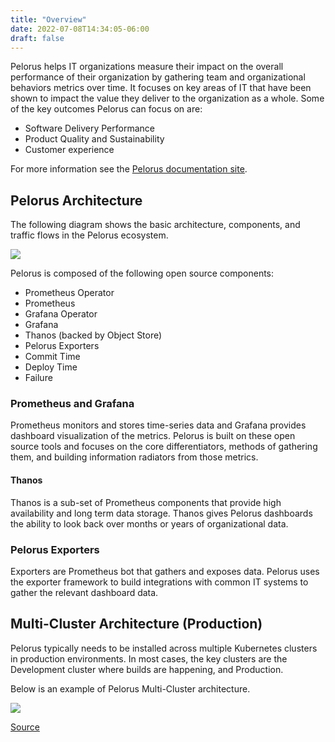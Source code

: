 ```yaml
---
title: "Overview"
date: 2022-07-08T14:34:05-06:00
draft: false
---
```

Pelorus helps IT organizations measure their impact on the overall performance of their organization by gathering team and organizational behaviors metrics over time. It focuses on key areas of IT that have been shown to impact the value they deliver to the organization as a whole. Some of the key outcomes Pelorus can focus on are:

* Software Delivery Performance
* Product Quality and Sustainability
* Customer experience

For more information see the [Pelorus documentation site](https://pelorus.readthedocs.io/en/latest/).

## Pelorus Architecture
The following diagram shows the basic architecture, components, and traffic flows in the Pelorus ecosystem.

![](/Pelorus/PelorusArchComp.png)

Pelorus is composed of the following open source components:
* Prometheus Operator
* Prometheus
* Grafana Operator
* Grafana
* Thanos (backed by Object Store)
* Pelorus Exporters
* Commit Time
* Deploy Time
* Failure

### Prometheus and Grafana

Prometheus monitors and stores time-series data and Grafana provides dashboard visualization of the metrics.  Pelorus is built on these open source tools and focuses on the core differentiators, methods of gathering them, and building information radiators from those metrics.

#### Thanos
Thanos is a sub-set of Prometheus components that provide high availability and long term data storage. Thanos gives Pelorus dashboards the ability to look back over months or years of organizational data.

### Pelorus Exporters
Exporters are Prometheus bot that gathers and exposes data. Pelorus uses the exporter framework to build integrations with common IT systems to gather the relevant dashboard data.

## Multi-Cluster Architecture (Production)
Pelorus typically needs to be installed across multiple Kubernetes clusters in production environments. In most cases, the key clusters are the Development cluster where builds are happening, and Production.

Below is an example of Pelorus Multi-Cluster architecture.

![](/Pelorus/PelorusMultiCluster.png)

[Source](https://github.com/konveyor/konveyor.github.io/blob/main/content/Pelorus/overview.md)
